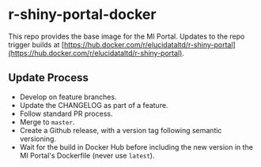 # r-shiny-portal-docker

This repo provides the base image for the MI Portal. Updates to the repo trigger builds at [https://hub.docker.com/r/elucidataltd/r-shiny-portal](https://hub.docker.com/r/elucidataltd/r-shiny-portal).

## Update Process

* Develop on feature branches.
* Update the CHANGELOG as part of a feature.
* Follow standard PR process.
* Merge to `master`.
* Create a Github release, with a version tag following semantic versioning.
* Wait for the build in Docker Hub before including the new version in the MI Portal's Dockerfile (never use `latest`).

